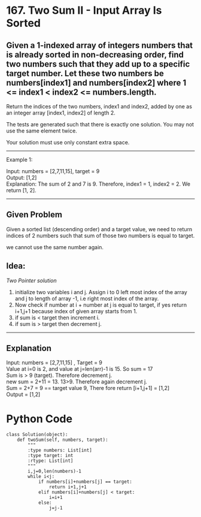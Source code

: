 # 167. Two Sum II - Input Array Is Sorted

## Given a 1-indexed array of integers numbers that is already sorted in non-decreasing order, find two numbers such that they add up to a specific target number. Let these two numbers be numbers[index1] and numbers[index2] where 1 <= index1 < index2 <= numbers.length.

Return the indices of the two numbers, index1 and index2, added by one as an integer array [index1, index2] of length 2.

The tests are generated such that there is exactly one solution. You may not use the same element twice.

Your solution must use only constant extra space.

---
Example 1:

Input: numbers = [2,7,11,15], target = 9 </br>
Output: [1,2] </br>
Explanation: The sum of 2 and 7 is 9. Therefore, index1 = 1, index2 = 2. We return [1, 2]. </br>

----
## Given Problem 
Given a sorted list (descending order) and a target value, we need to return indices of 2 numbers such that sum of those two numbers is equal to target. </br>

we cannot use the same number again.

## Idea:
*Two Pointer solution* </br>
1. initialize two variables i and j. Assign i to 0 left most index of the array and j to length of array -1, i.e right most index of the array. </br>
2. Now check if number at i + number at j is equal to target, if yes return i+1,j+1 because index of given array starts from 1.</br>
3. if sum is < target then increment i. </br>
4. if sum is > target then decrement j. </br>

---
## Explanation
Input: numbers = [2,7,11,15] , Target = 9 </br>
Value at i=0 is 2, and value at j=len(arr)-1 is 15. So sum = 17 </br>
Sum is > 9 (target). Therefore decrement j. </br>
new sum = 2+11 = 13. 13>9. Therefore again decrement j. </br>
Sum = 2+7 = 9 == target value 9, There fore return [i+1,j+1] = [1,2] </br>
Output = [1,2] </br>

# Python Code
```
class Solution(object):
    def twoSum(self, numbers, target):
        """
        :type numbers: List[int]
        :type target: int
        :rtype: List[int]
        """
        i,j=0,len(numbers)-1
        while i<j:
            if numbers[i]+numbers[j] == target:
                return i+1,j+1
            elif numbers[i]+numbers[j] < target:
                i=i+1
            else:
                j=j-1    
```


